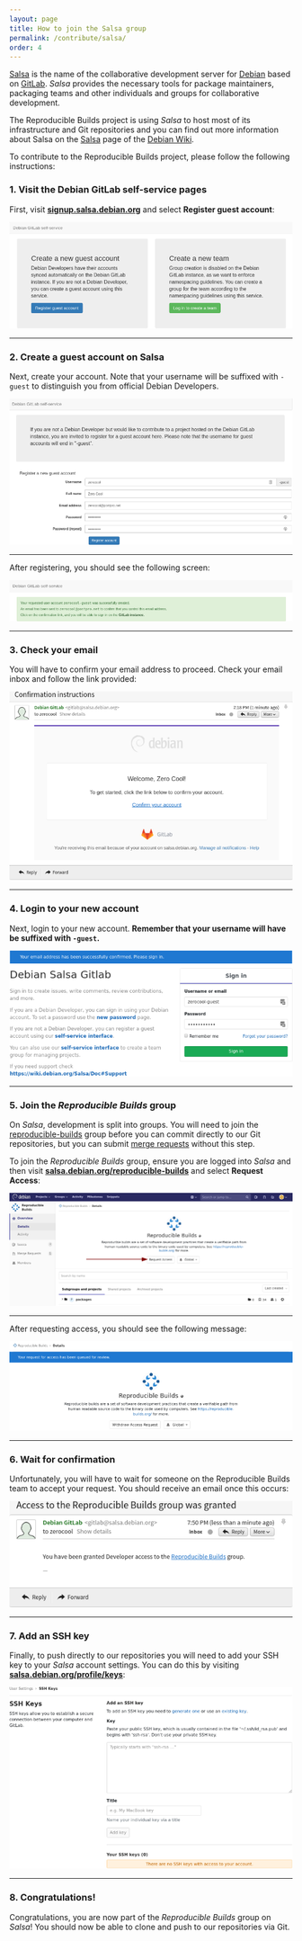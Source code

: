 ```yaml
---
layout: page
title: How to join the Salsa group
permalink: /contribute/salsa/
order: 4
---
```


[Salsa](https://salsa.debian.org) is the name of the collaborative development server for [Debian](https://debian.org/) based on [GitLab](https://gitlab.com/). *Salsa* provides the necessary tools for package maintainers, packaging teams and other individuals and groups for collaborative development.

The Reproducible Builds project is using *Salsa* to host most of its infrastructure and Git repositories and you can find out more information about Salsa on the [Salsa](https://wiki.debian.org/Salsa) page of the [Debian Wiki](https://wiki.debian.org/).

To contribute to the Reproducible Builds project, please follow the following instructions:

### 1. Visit the Debian GitLab self-service pages

First, visit **[signup.salsa.debian.org](http://signup.salsa.debian.org)** and select **Register guest account**:

![](/images/contribute/salsa/01.png)

---

### 2. Create a guest account on Salsa

Next, create your account. Note that your username will be suffixed with `-guest` to distinguish you from official Debian Developers.

![](/images/contribute/salsa/02.png)

---

After registering, you should see the following screen:

![](/images/contribute/salsa/03.png)

---

### 3. Check your email

You will have to confirm your email address to proceed. Check your email inbox and follow the link provided:

![](/images/contribute/salsa/04.png)

---

### 4. Login to your new account

Next, login to your new account. **Remember that your username will have be suffixed with `-guest`.**

![](/images/contribute/salsa/05.png)

---

### 5. Join the *Reproducible Builds* group

On *Salsa*, development is split into groups. You will need to join the [reproducible-builds](https://salsa.debian.org/reproducible-builds) group before you can commit directly to our Git repositories, but you can submit [merge requests](https://docs.gitlab.com/ee/user/project/merge_requests/) without this step.

To join the *Reproducible Builds* group, ensure you are logged into *Salsa* and then visit **[salsa.debian.org/reproducible-builds](https://salsa.debian.org/reproducible-builds)** and select **Request Access**:

![](/images/contribute/salsa/06.png)

---

After requesting access, you should see the following message:

![](/images/contribute/salsa/07.png)

---

### 6. Wait for confirmation

Unfortunately, you will have to wait for someone on the Reproducible Builds team to accept your request. You should receive an email once this occurs:

![](/images/contribute/salsa/08.png)

---

### 7. Add an SSH key

Finally, to push directly to our repositories you will need to add your SSH key to your *Salsa* account settings. You can do this by visiting **[salsa.debian.org/profile/keys](https://salsa.debian.org/profile/keys)**:

![](/images/contribute/salsa/09.png)

---

### 8. Congratulations!

Congratulations, you are now part of the *Reproducible Builds* group on *Salsa*! You should now be able to clone and push to our repositories via Git.
